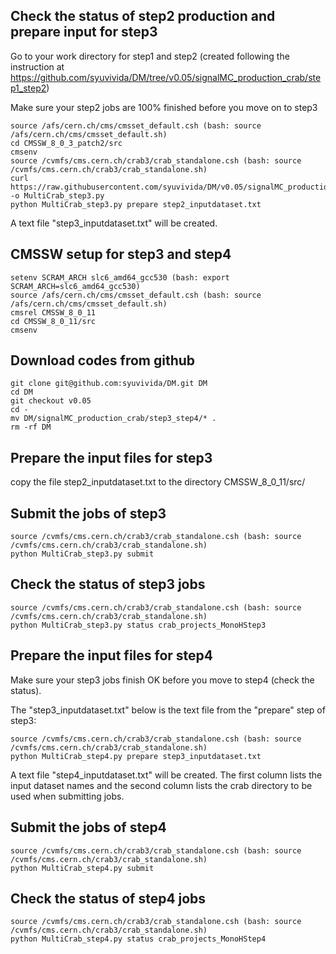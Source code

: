 
## Check the status of step2 production and prepare input for step3

Go to your work directory for step1 and step2 (created following the instruction at https://github.com/syuvivida/DM/tree/v0.05/signalMC_production_crab/step1_step2)

Make sure your step2 jobs are 100% finished before you move on to step3

```
source /afs/cern.ch/cms/cmsset_default.csh (bash: source /afs/cern.ch/cms/cmsset_default.sh)
cd CMSSW_8_0_3_patch2/src
cmsenv
source /cvmfs/cms.cern.ch/crab3/crab_standalone.csh (bash: source /cvmfs/cms.cern.ch/crab3/crab_standalone.sh)
curl https://raw.githubusercontent.com/syuvivida/DM/v0.05/signalMC_production_crab/step3_step4/MultiCrab_step3.py -o MultiCrab_step3.py
python MultiCrab_step3.py prepare step2_inputdataset.txt
```
A text file "step3_inputdataset.txt" will be created.


## CMSSW setup for step3 and step4
```
setenv SCRAM_ARCH slc6_amd64_gcc530 (bash: export SCRAM_ARCH=slc6_amd64_gcc530)
source /afs/cern.ch/cms/cmsset_default.csh (bash: source /afs/cern.ch/cms/cmsset_default.sh)
cmsrel CMSSW_8_0_11
cd CMSSW_8_0_11/src
cmsenv
```


## Download codes from github
```
git clone git@github.com:syuvivida/DM.git DM
cd DM
git checkout v0.05
cd -
mv DM/signalMC_production_crab/step3_step4/* .
rm -rf DM
```

## Prepare the input files for step3
copy the file step2_inputdataset.txt to the directory CMSSW_8_0_11/src/

## Submit the jobs of step3
```
source /cvmfs/cms.cern.ch/crab3/crab_standalone.csh (bash: source /cvmfs/cms.cern.ch/crab3/crab_standalone.sh)
python MultiCrab_step3.py submit
```

## Check the status of step3 jobs
```
source /cvmfs/cms.cern.ch/crab3/crab_standalone.csh (bash: source /cvmfs/cms.cern.ch/crab3/crab_standalone.sh)
python MultiCrab_step3.py status crab_projects_MonoHStep3
```

## Prepare the input files for step4
Make sure your step3 jobs finish OK before you move to step4 (check the status).

The "step3_inputdataset.txt" below is the text file from the "prepare" step of step3:
```
source /cvmfs/cms.cern.ch/crab3/crab_standalone.csh (bash: source /cvmfs/cms.cern.ch/crab3/crab_standalone.sh)
python MultiCrab_step4.py prepare step3_inputdataset.txt
```
A text file "step4_inputdataset.txt" will be created. 
The first column lists the input dataset names and the second column lists the crab directory to be used when submitting jobs.

## Submit the jobs of step4
```
source /cvmfs/cms.cern.ch/crab3/crab_standalone.csh (bash: source /cvmfs/cms.cern.ch/crab3/crab_standalone.sh)
python MultiCrab_step4.py submit
``` 

## Check the status of step4 jobs
```
source /cvmfs/cms.cern.ch/crab3/crab_standalone.csh (bash: source /cvmfs/cms.cern.ch/crab3/crab_standalone.sh)
python MultiCrab_step4.py status crab_projects_MonoHStep4
```
